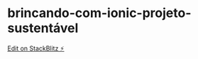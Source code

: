# brincando-com-ionic-projeto-sustentável

[Edit on StackBlitz ⚡️](https://stackblitz.com/edit/ionic-5-angular-10-start-template-mzopkg)
